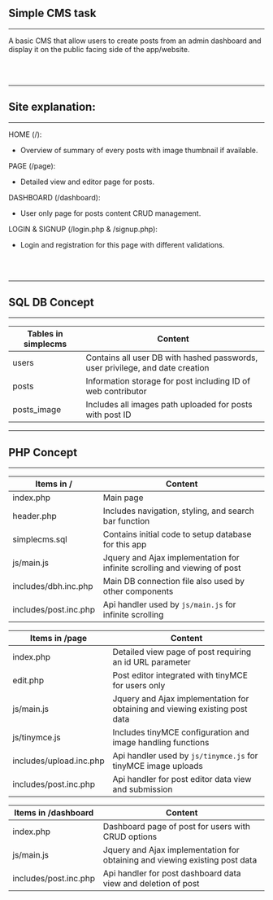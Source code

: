 ## Simple CMS task
***

A basic CMS that allow users to create posts from an admin dashboard and display it on the public facing side of the app/website.

<br />
<br />

***
## Site explanation:
***

HOME (/):

* Overview of summary of every posts with image thumbnail if available.

PAGE (/page):

* Detailed view and editor page for posts.

DASHBOARD (/dashboard):

* User only page for posts content CRUD management.

LOGIN & SIGNUP (/login.php & /signup.php):

* Login and registration for this page with different validations. 

<br />
<br />

***
## SQL DB Concept
***


| Tables in simplecms      | Content                                                                                           |
| ------------------------ | --------------------------------------------------------------------------------------------------|
| users                    | Contains all user DB with hashed passwords, user privilege, and date creation                     |
| posts                    | Information storage for post including ID of web contributor                                      |
| posts_image              | Includes all images path uploaded for posts with post ID                                          |

***
## PHP Concept
***


| Items in /               | Content                                                                                           |
| ------------------------ | --------------------------------------------------------------------------------------------------|
| index.php                | Main page                                                                                         |
| header.php               | Includes navigation, styling, and search bar function                                             |
| simplecms.sql            | Contains initial code to setup database for this app                                              |
| js/main.js               | Jquery and Ajax implementation for infinite scrolling and viewing of post                         |
| includes/dbh.inc.php     | Main DB connection file also used by other components                                             |
| includes/post.inc.php    | Api handler used by `js/main.js` for infinite scrolling                                           |

| Items in /page           | Content                                                                                           |
| ------------------------ | --------------------------------------------------------------------------------------------------|
| index.php                | Detailed view page of post requiring an id URL parameter                                          |
| edit.php                 | Post editor integrated with tinyMCE for users only                                                |
| js/main.js               | Jquery and Ajax implementation for obtaining and viewing existing post data                       |
| js/tinymce.js            | Includes tinyMCE configuration and image handling functions                                       |
| includes/upload.inc.php  | Api handler used by `js/tinymce.js` for tinyMCE image uploads                                     | 
| includes/post.inc.php    | Api handler for post editor data view and submission                                              |

| Items in /dashboard      | Content                                                                                           |
| ------------------------ | --------------------------------------------------------------------------------------------------|
| index.php                | Dashboard page of post for users with CRUD options                                                |
| js/main.js               | Jquery and Ajax implementation for obtaining and viewing existing post data                       |
| includes/post.inc.php    | Api handler for post dashboard data view and deletion of post                                     |

